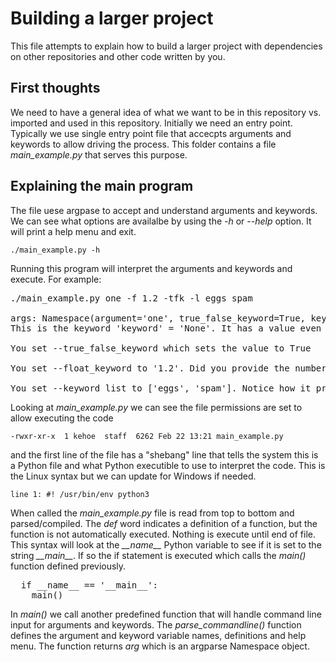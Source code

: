 # Building a larger project
This file attempts to explain how to build a larger project with dependencies on other repositories and other code written by you.

## First thoughts
We need to have a general idea of what we want to be in this repository vs. imported and used in this repository. Initially we need an entry point. Typically we use single entry point file that accecpts arguments and keywords to allow driving the process. This folder contains a file _main_example.py_ that serves this purpose.

## Explaining the main program
The file uese argpase to accept and understand arguments and keywords. We can see what options are availalbe by using the _-h_ or _--help_ option. It will print a help menu and exit.

`./main_example.py -h`

Running this program will interpret the arguments and keywords and execute. For example:

<pre>
./main_example.py one -f 1.2 -tfk -l eggs spam

args: Namespace(argument='one', true_false_keyword=True, keyword=None, float_keyword=1.2, keyword_list=['eggs', 'spam'])
This is the keyword 'keyword' = 'None'. It has a value even when not set.

You set --true_false_keyword which sets the value to True

You set --float_keyword to '1.2'. Did you provide the number with decimal precision or did it get upconverted?

You set --keyword_list to ['eggs', 'spam']. Notice how it prints as a list even when you provide only one value. It expects and makes a list.
</pre>

Looking at _main_example.py_ we can see the file permissions are set to allow executing the code

`-rwxr-xr-x  1 kehoe  staff  6262 Feb 22 13:21 main_example.py`

and the first line of the file has a "shebang" line that tells the system this is a Python file and what Python executible to use to interpret the code. This is the Linux syntax but we can update for Windows if needed.

`line 1: #! /usr/bin/env python3`

When called the _main_example.py_ file is read from top to bottom and parsed/compiled. The _def_ word indicates a definition of a function, but the function is not automatically executed. Nothing is execute until end of file. This syntax will look at the _\_\_name\_\__ Python variable to see if it is set to the string _\_\_main\_\__. If so the if statement is executed which calls the _main()_ function defined previously.

<pre>
  if __name__ == '__main__':
    main()
</pre>

In _main()_ we call another predefined function that will handle command line input for arguments and keywords. The _parse_commandline()_ function defines the argument and keyword variable names, definitions and help menu. The function returns _arg_ which is an argparse Namespace object.
